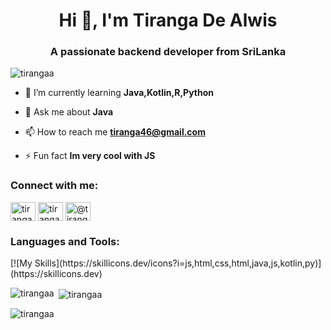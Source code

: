 <h1 align="center">Hi 👋, I'm Tiranga De Alwis</h1>
<h3 align="center">A passionate backend developer from SriLanka</h3>

<p align="left"> <img src="https://komarev.com/ghpvc/?username=tirangaa&label=Profile%20views&color=0e75b6&style=flat" alt="tirangaa" /> </p>

- 🌱 I’m currently learning **Java,Kotlin,R,Python**

- 💬 Ask me about **Java**

- 📫 How to reach me **tiranga46@gmail.com**

- ⚡ Fun fact **Im very cool with JS**

<h3 align="left">Connect with me:</h3>
<p align="left">
<a href="https://linkedin.com/in/tiranga-alwis-694866165" target="blank"><img align="center" src="https://raw.githubusercontent.com/rahuldkjain/github-profile-readme-generator/master/src/images/icons/Social/linked-in-alt.svg" alt="tiranga-alwis-694866165" height="30" width="40" /></a>
<a href="https://instagram.com/tiranga._" target="blank"><img align="center" src="https://raw.githubusercontent.com/rahuldkjain/github-profile-readme-generator/master/src/images/icons/Social/instagram.svg" alt="tiranga._" height="30" width="40" /></a>
<a href="https://www.hackerrank.com/@tiranga46" target="blank"><img align="center" src="https://raw.githubusercontent.com/rahuldkjain/github-profile-readme-generator/master/src/images/icons/Social/hackerrank.svg" alt="@tiranga46" height="30" width="40" /></a>
</p>

<h3 align="left">Languages and Tools:</h3>
[![My Skills](https://skillicons.dev/icons?i=js,html,css,html,java,js,kotlin,py)](https://skillicons.dev)

<p><img align="left" src="https://github-readme-stats.vercel.app/api/top-langs?username=tirangaa&show_icons=true&locale=en&layout=compact" alt="tirangaa" /></p>

<p>&nbsp;<img align="center" src="https://github-readme-stats.vercel.app/api?username=tirangaa&show_icons=true&locale=en" alt="tirangaa" /></p>

<p><img align="center" src="https://github-readme-streak-stats.herokuapp.com/?user=tirangaa&" alt="tirangaa" /></p>
